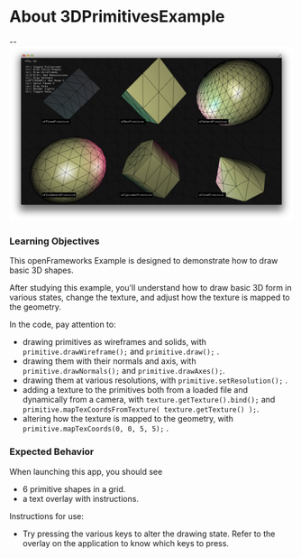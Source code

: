 # About 3DPrimitivesExample
--
![Screenshot of Example](3DPrimitivesExample.png)

### Learning Objectives

This openFrameworks Example is designed to demonstrate how to draw basic 3D shapes.

After studying this example, you'll understand how to draw basic 3D form in various states, change the texture, and adjust how the texture is mapped to the geometry.

In the code, pay attention to:

* drawing primitives as wireframes and solids, with ```primitive.drawWireframe();``` and ```primitive.draw();``` .
* drawing them with their normals and axis, with ```primitive.drawNormals();``` and ```primitive.drawAxes();```.
* drawing them at various resolutions, with ```primitive.setResolution();``` . 
* adding a texture to the primitives both from a loaded file and dynamically from a camera, with ```texture.getTexture().bind();``` and ```primitive.mapTexCoordsFromTexture( texture.getTexture() );```.
* altering how the texture is mapped to the geometry, with ``` primitive.mapTexCoords(0, 0, 5, 5);``` .


### Expected Behavior

When launching this app, you should see

* 6 primitive shapes in a grid.
* a text overlay with instructions.

Instructions for use:

* Try pressing the various keys to alter the drawing state. Refer to the overlay on the application to know which keys to press.
